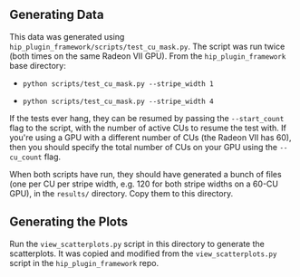 Generating Data
---------------

This data was generated using `hip_plugin_framework/scripts/test_cu_mask.py`.
The script was run twice (both times on the same Radeon VII GPU). From the
`hip_plugin_framework` base directory:

 - `python scripts/test_cu_mask.py --stripe_width 1`

 - `python scripts/test_cu_mask.py --stripe_width 4`

If the tests ever hang, they can be resumed by passing the `--start_count` flag
to the script, with the number of active CUs to resume the test with. If you're
using a GPU with a different number of CUs (the Radeon VII has 60), then you
should specify the total number of CUs on your GPU using the `--cu_count` flag.

When both scripts have run, they should have generated a bunch of files (one
per CU per stripe width, e.g. 120 for both stripe widths on a 60-CU GPU), in
the `results/` directory. Copy them to this directory.

Generating the Plots
--------------------

Run the `view_scatterplots.py` script in this directory to generate the
scatterplots.  It was copied and modified from the `view_scatterplots.py`
script in the `hip_plugin_framework` repo.

